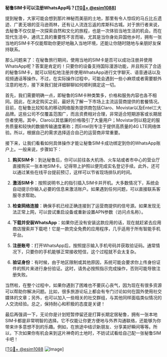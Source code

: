 **秘鲁SIM卡可以注册WhatsApp吗？[[TG💪+ @esim1088](https://t.me/s/esim1088)]**

提到秘鲁，大家可能会想到那片神秘而美丽的土地，那里有令人惊叹的马丘比丘遗迹、广袤无垠的亚马逊雨林，还有让人流连忘返的库斯科古城。对于旅行者来说，去秘鲁不仅仅是一次探索自然和文化的旅程，也是一次体验当地生活的机会。而在现代生活中，通讯工具的重要性不言而喻，尤其是当你身处异国他乡时，拥有一张当地的SIM卡不仅能帮助你更好地融入当地环境，还能让你随时随地与亲朋好友保持联系。

那么问题来了：在秘鲁旅行期间，使用当地的SIM卡是否可以成功注册并使用WhatsApp呢？答案是肯定的！只要你的设备支持国际漫游功能，并且购买了合适的秘鲁SIM卡，就可以轻松地注册并使用WhatsApp进行文字聊天、语音通话以及视频通话等操作。不过，在实际操作过程中，可能会遇到一些小麻烦或者需要额外注意的地方，接下来我们就详细聊聊如何顺利搞定这一切。

首先，我们需要明确一点，即秘鲁的SIM卡种类繁多，价格和服务内容也各不相同。因此，在决定购买之前，最好先了解一下市场上主流运营商提供的套餐情况。目前，在秘鲁比较知名的移动网络服务提供商包括Claro、Movistar以及Entel三大品牌。这些公司不仅覆盖范围广，而且资费相对合理，非常适合短期游客或长期居住者使用。其中，Claro以其低廉的价格吸引了大量用户；Movistar则以稳定的服务质量和较快的数据传输速度著称；而Entel则专注于提供高质量的4G LTE网络体验。所以，根据自己的需求选择适合自己的运营商非常重要。

接下来，让我们看看如何具体操作才能让秘鲁SIM卡成功绑定到你的WhatsApp账户上。一般来说，步骤如下：

1. **购买SIM卡**：到达秘鲁后，你可以前往各大机场、火车站或者市中心的营业厅直接购买一张本地SIM卡。记得带上护照以便完成实名登记手续。此外，还可以通过某些在线平台提前预订，这样可以节省现场排队的时间。
   
2. **激活SIM卡**：按照说明书上的指引插入SIM卡并开机。大多数情况下，系统会自动提示你输入必要的信息来激活账户。如果遇到任何问题，可以直接联系客服寻求帮助。
   
3. **检查网络连接**：确保手机已经正确连接到了运营商提供的信号源。如果发现无法正常上网，可以尝试重启设备或重新设置APN参数（访问点名称）。
   
4. **下载并安装WhatsApp**：如果你还没有安装这款应用的话，现在就赶紧去应用商店搜索并下载吧！它是一款完全免费的应用程序，几乎适用于所有智能手机平台。
   
5. **注册账号**：打开WhatsApp后，按照提示输入手机号码并获取验证码。通常情况下，只要你的手机能够正常接收短信，这个过程就不会太复杂。
   
6. **验证身份**：有时候，由于地区限制或其他原因，系统可能会要求你上传身份证件的照片来进行身份验证。这时，请务必按照指示完成操作，否则可能导致注册失败。

当然啦，在整个过程中，如果你遇到了困难也不要灰心丧气，因为现在有很多资源可以帮助你解决问题。比如，很多旅游论坛上都会有专门讨论如何在国外使用社交媒体的文章；另外，也可以加入一些相关的社交群组，与其他同样面临类似情况的人交流经验。总之，保持耐心和积极的态度是关键！

最后再强调一下，无论你是计划短暂停留还是打算长期定居秘鲁，拥有一张本地SIM卡都是非常明智的选择。它不仅能让你更方便地与外界沟通联络，还能够为你带来许多意想不到的乐趣。例如，在旅途中结识新朋友、分享美好瞬间等等。所以，下次如果你有机会来到这片神奇的土地时，不妨试试看给自己配一张秘鲁SIM卡吧！

[[TG💪+ @esim1088](https://t.me/s/esim1088) ![Image](https://i.postimg.cc/4NQfJmqS/Snipaste-2025-05-13-00-14-12.png)]
